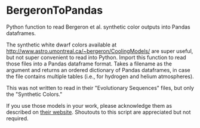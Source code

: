 # BergeronToPandas
Python function to read Bergeron et al. synthetic color outputs into Pandas dataframes.

The synthetic white dwarf colors available at http://www.astro.umontreal.ca/~bergeron/CoolingModels/ are super useful, but not super convenient to read into Python.  Import this function to read those files into a Pandas dataframe format. Takes a filename as the argument and returns an ordered dictionary of Pandas dataframes, in case the file contains multiple tables (i.e., for hydrogen and helium atmospheres).

This was not written to read in their "Evolutionary Sequences" files, but only the "Synthetic Colors."

If you use those models in your work, please acknowledge them as described on [their website](http://www.astro.umontreal.ca/~bergeron/CoolingModels/). Shoutouts to this script are appreciated but not required. 
